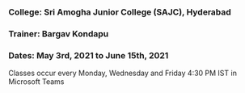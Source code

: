 ### College: Sri Amogha Junior College  (SAJC), Hyderabad

### Trainer: Bargav Kondapu

### Dates: May 3rd, 2021 to June 15th, 2021
Classes occur every Monday, Wednesday and Friday 4:30 PM IST  in Microsoft Teams

 


